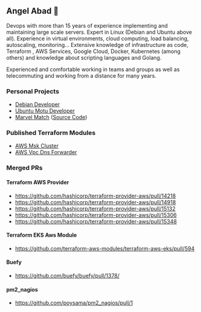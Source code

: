 ## Angel Abad 👋

Devops with more than 15 years of experience implementing and maintaining large scale servers. Expert in Linux (Debian and Ubuntu above all). Experience in virtual environments, cloud computing, load balancing, autoscaling, monitoring… Extensive knowledge of infrastructure as code, Terraform , AWS Services, Google Cloud, Docker, Kubernetes (among others) and knowledge about scripting languages and Golang.

Experienced and comfortable working in teams and groups as well as telecommuting and working from a distance for many years.

### Personal Projects

  * [Debian Developer](https://qa.debian.org/developer.php?email=angel%40debian.org)
  * [Ubuntu Motu Developer](https://launchpad.net/~angelabad)
  * [Marvel Match](https://marvelmatch.com) ([Source Code](https://github.com/angelabad/marvel-match))

### Published Terraform Modules

  * [AWS Msk Cluster](https://registry.terraform.io/modules/angelabad/msk-cluster/aws/)
  * [AWS Vpc Dns Forwarder](https://registry.terraform.io/modules/angelabad/vpc-dns-forwarder/aws/)

### Merged PRs

#### Terraform AWS Provider

  * https://github.com/hashicorp/terraform-provider-aws/pull/14218
  * https://github.com/hashicorp/terraform-provider-aws/pull/14918
  * https://github.com/hashicorp/terraform-provider-aws/pull/15132
  * https://github.com/hashicorp/terraform-provider-aws/pull/15306
  * https://github.com/hashicorp/terraform-provider-aws/pull/15348

#### Terraform EKS Aws Module

  * https://github.com/terraform-aws-modules/terraform-aws-eks/pull/594
  
#### Buefy

  * https://github.com/buefy/buefy/pull/1378/
  
#### pm2_nagios

  * https://github.com/poysama/pm2_nagios/pull/1
 

